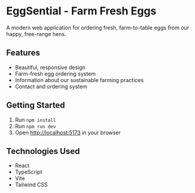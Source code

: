 # EggSential - Farm Fresh Eggs

A modern web application for ordering fresh, farm-to-table eggs from our happy, free-range hens.

## Features

- Beautiful, responsive design
- Farm-fresh egg ordering system
- Information about our sustainable farming practices
- Contact and ordering system

## Getting Started

1. Run `npm install`
2. Run `npm run dev`
3. Open [http://localhost:5173](http://localhost:5173) in your browser

## Technologies Used

- React
- TypeScript
- Vite
- Tailwind CSS
